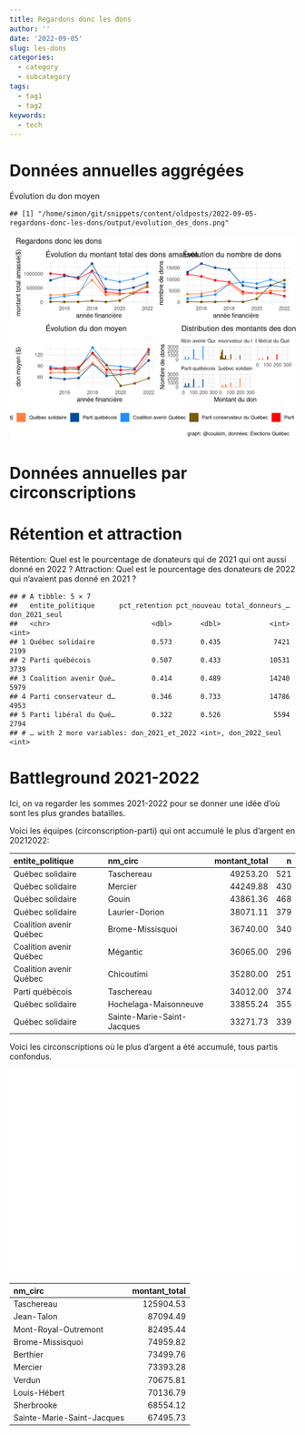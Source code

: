 ```yaml
---
title: Regardons donc les dons
author: ''
date: '2022-09-05'
slug: les-dons
categories:
  - category
  - subcategory
tags:
  - tag1
  - tag2
keywords:
  - tech
---
```






<div id="données-annuelles-aggrégées" class="section level1">
<h1>Données annuelles aggrégées</h1>
<p>Évolution du don moyen</p>
<pre><code>## [1] &quot;/home/simon/git/snippets/content/oldposts/2022-09-05-regardons-donc-les-dons/output/evolution_des_dons.png&quot;</code></pre>
<p><img src="/oldposts/2022-09-05-regardons-donc-les-dons/index.en-us_files/figure-html/unnamed-chunk-8-1.png" width="672" /></p>
</div>
<div id="données-annuelles-par-circonscriptions" class="section level1">
<h1>Données annuelles par circonscriptions</h1>
</div>
<div id="rétention-et-attraction" class="section level1">
<h1>Rétention et attraction</h1>
<p>Rétention: Quel est le pourcentage de donateurs qui de 2021 qui ont aussi donné en 2022 ?
Attraction: Quel est le pourcentage des donateurs de 2022 qui n’avaient pas donné en 2021 ?</p>
<pre><code>## # A tibble: 5 × 7
##   entite_politique      pct_retention pct_nouveau total_donneurs_… don_2021_seul
##   &lt;chr&gt;                         &lt;dbl&gt;       &lt;dbl&gt;            &lt;int&gt;         &lt;int&gt;
## 1 Québec solidaire              0.573       0.435             7421          2199
## 2 Parti québécois               0.507       0.433            10531          3739
## 3 Coalition avenir Qué…         0.414       0.489            14240          5979
## 4 Parti conservateur d…         0.346       0.733            14786          4953
## 5 Parti libéral du Qué…         0.322       0.526             5594          2794
## # … with 2 more variables: don_2021_et_2022 &lt;int&gt;, don_2022_seul &lt;int&gt;</code></pre>
</div>
<div id="battleground-2021-2022" class="section level1">
<h1>Battleground 2021-2022</h1>
<p>Ici, on va regarder les sommes 2021-2022 pour se donner une idée d’où sont les plus grandes batailles.</p>
<p>Voici les équipes (circonscription-parti) qui ont accumulé le plus d’argent en 20212022:</p>
<table>
<colgroup>
<col width="34%" />
<col width="39%" />
<col width="20%" />
<col width="5%" />
</colgroup>
<thead>
<tr class="header">
<th align="left">entite_politique</th>
<th align="left">nm_circ</th>
<th align="right">montant_total</th>
<th align="right">n</th>
</tr>
</thead>
<tbody>
<tr class="odd">
<td align="left">Québec solidaire</td>
<td align="left">Taschereau</td>
<td align="right">49253.20</td>
<td align="right">521</td>
</tr>
<tr class="even">
<td align="left">Québec solidaire</td>
<td align="left">Mercier</td>
<td align="right">44249.88</td>
<td align="right">430</td>
</tr>
<tr class="odd">
<td align="left">Québec solidaire</td>
<td align="left">Gouin</td>
<td align="right">43861.36</td>
<td align="right">468</td>
</tr>
<tr class="even">
<td align="left">Québec solidaire</td>
<td align="left">Laurier-Dorion</td>
<td align="right">38071.11</td>
<td align="right">379</td>
</tr>
<tr class="odd">
<td align="left">Coalition avenir Québec</td>
<td align="left">Brome-Missisquoi</td>
<td align="right">36740.00</td>
<td align="right">340</td>
</tr>
<tr class="even">
<td align="left">Coalition avenir Québec</td>
<td align="left">Mégantic</td>
<td align="right">36065.00</td>
<td align="right">296</td>
</tr>
<tr class="odd">
<td align="left">Coalition avenir Québec</td>
<td align="left">Chicoutimi</td>
<td align="right">35280.00</td>
<td align="right">251</td>
</tr>
<tr class="even">
<td align="left">Parti québécois</td>
<td align="left">Taschereau</td>
<td align="right">34012.00</td>
<td align="right">374</td>
</tr>
<tr class="odd">
<td align="left">Québec solidaire</td>
<td align="left">Hochelaga-Maisonneuve</td>
<td align="right">33855.24</td>
<td align="right">355</td>
</tr>
<tr class="even">
<td align="left">Québec solidaire</td>
<td align="left">Sainte-Marie-Saint-Jacques</td>
<td align="right">33271.73</td>
<td align="right">339</td>
</tr>
</tbody>
</table>
<p>Voici les circonscriptions où le plus d’argent a été accumulé, tous partis confondus.</p>
<p><img src="/oldposts/2022-09-05-regardons-donc-les-dons/index.en-us_files/figure-html/unnamed-chunk-13-1.png" width="672" /></p>
<table>
<thead>
<tr class="header">
<th align="left">nm_circ</th>
<th align="right">montant_total</th>
</tr>
</thead>
<tbody>
<tr class="odd">
<td align="left">Taschereau</td>
<td align="right">125904.53</td>
</tr>
<tr class="even">
<td align="left">Jean-Talon</td>
<td align="right">87094.49</td>
</tr>
<tr class="odd">
<td align="left">Mont-Royal-Outremont</td>
<td align="right">82495.44</td>
</tr>
<tr class="even">
<td align="left">Brome-Missisquoi</td>
<td align="right">74959.82</td>
</tr>
<tr class="odd">
<td align="left">Berthier</td>
<td align="right">73499.76</td>
</tr>
<tr class="even">
<td align="left">Mercier</td>
<td align="right">73393.28</td>
</tr>
<tr class="odd">
<td align="left">Verdun</td>
<td align="right">70675.81</td>
</tr>
<tr class="even">
<td align="left">Louis-Hébert</td>
<td align="right">70136.79</td>
</tr>
<tr class="odd">
<td align="left">Sherbrooke</td>
<td align="right">68554.12</td>
</tr>
<tr class="even">
<td align="left">Sainte-Marie-Saint-Jacques</td>
<td align="right">67495.73</td>
</tr>
</tbody>
</table>
</div>
